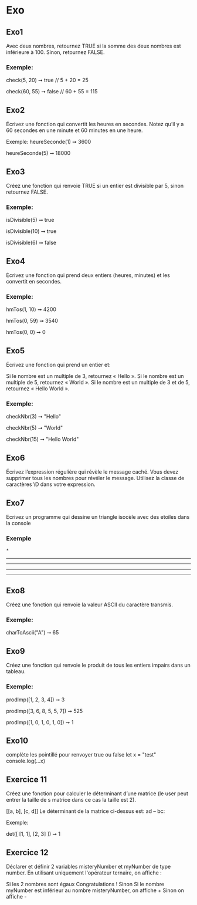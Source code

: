 # Exo

## Exo1
Avec deux nombres, retournez TRUE si la somme des deux nombres est inférieure à 100. Sinon, retournez FALSE.
### Exemple:
check(5, 20) ➞ true
// 5 + 20 = 25

check(60, 55) ➞ false
// 60 + 55 = 115

## Exo2
Écrivez une fonction qui convertit les heures en secondes. Notez qu’il y a 60 secondes en une minute et 60 minutes en une heure.

Exemple:
heureSeconde(1) ➞ 3600

heureSeconde(5) ➞ 18000

## Exo3
Créez une fonction qui renvoie TRUE si un entier est divisible par 5, sinon retournez FALSE.

### Exemple:
isDivisible(5) ➞ true

isDivisible(10) ➞ true

isDivisible(6) ➞ false

## Exo4
Écrivez une fonction qui prend deux entiers (heures, minutes) et les convertit en secondes.

### Exemple:
hmTos(1, 10) ➞ 4200

hmTos(0, 59) ➞ 3540

hmTos(0, 0) ➞ 0

## Exo5
Écrivez une fonction qui prend un entier et:

Si le nombre est un multiple de 3, retournez « Hello ».
Si le nombre est un multiple de 5, retournez « World ».
Si le nombre est un multiple de 3 et de 5, retournez « Hello World ».
### Exemple:

checkNbr(3) ➞ "Hello"

checkNbr(5) ➞ "World"

checkNbr(15) ➞ "Hello World"

## Exo6
Écrivez l’expression régulière qui révèle le message caché. Vous devez supprimer tous les nombres pour révéler le message. Utilisez la classe de caractères \D dans votre expression.

## Exo7 
Ecrivez un programme qui dessine un triangle isocèle avec des etoiles dans la console
### Exemple 
    *
   ***
  *****
 *******
*********

## Exo8
Créez une fonction qui renvoie la valeur ASCII du caractère transmis.

### Exemple:

charToAscii("A") ➞ 65

## Exo9
 Créez une fonction qui renvoie le produit de tous les entiers impairs dans un tableau.

### Exemple:

prodImp([1, 2, 3, 4]) ➞ 3

prodImp([3, 6, 8, 5, 5, 7]) ➞ 525

prodImp([1, 0, 1, 0, 1, 0]) ➞ 1

## Exo10 
 complète les pointillé pour renvoyer true ou false
 let x = "test"
 console.log(...x)

## Exercice 11
Créez une fonction pour calculer le déterminant d’une matrice (le user peut entrer la taille de s matrice dans ce cas la taille est 2).

[[a, b], 
 [c, d]]
Le déterminant de la matrice ci-dessus est: ad – bc:

Exemple:

det([
  [1, 1],
  [2, 3]
]) ➞ 1

## Exercice 12
Déclarer et définir 2 variables misteryNumber et myNumber de type number.
En utilisant uniquement l'opérateur ternaire, on affiche :

Si les 2 nombres sont égaux Congratulations !
Sinon
Si le nombre myNumber est inférieur au nombre misteryNumber, on affiche +
Sinon on affiche -